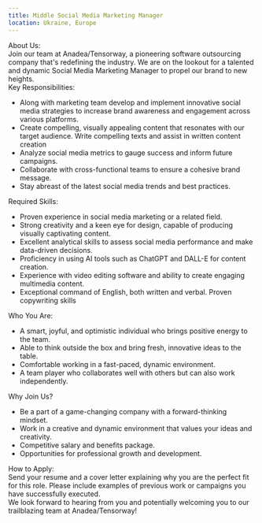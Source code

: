```yaml
---
title: Middle Social Media Marketing Manager
location: Ukraine, Europe
---
```

About Us:\
Join our team at Anadea/Tensorway, a pioneering software outsourcing company that's redefining the industry. We are on the lookout for a talented and dynamic Social Media Marketing Manager to propel our brand to new heights.\
Key Responsibilities:

* Along with marketing team develop and implement innovative social media strategies to increase brand awareness and engagement across various platforms.
* Create compelling, visually appealing content that resonates with our target audience. Write compelling texts and assist in written content creation
* Analyze social media metrics to gauge success and inform future campaigns.
* Collaborate with cross-functional teams to ensure a cohesive brand message.
* Stay abreast of the latest social media trends and best practices.

Required Skills:

* Proven experience in social media marketing or a related field.
* Strong creativity and a keen eye for design, capable of producing visually captivating content.
* Excellent analytical skills to assess social media performance and make data-driven decisions.
* Proficiency in using AI tools such as ChatGPT and DALL-E for content creation.
* Experience with video editing software and ability to create engaging multimedia content.
* Exceptional command of English, both written and verbal. Proven copywriting skills

Who You Are:

* A smart, joyful, and optimistic individual who brings positive energy to the team.
* Able to think outside the box and bring fresh, innovative ideas to the table.
* Comfortable working in a fast-paced, dynamic environment.
* A team player who collaborates well with others but can also work independently.

Why Join Us?

* Be a part of a game-changing company with a forward-thinking mindset.
* Work in a creative and dynamic environment that values your ideas and creativity.
* Competitive salary and benefits package.
* Opportunities for professional growth and development.

How to Apply:\
Send your resume and a cover letter explaining why you are the perfect fit for this role. Please include examples of previous work or campaigns you have successfully executed. \
We look forward to hearing from you and potentially welcoming you to our trailblazing team at Anadea/Tensorway!